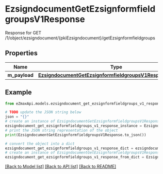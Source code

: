 # EzsigndocumentGetEzsignformfieldgroupsV1Response

Response for GET /1/object/ezsigndocument/{pkiEzsigndocument}/getEzsignformfieldgroups

## Properties

Name | Type | Description | Notes
------------ | ------------- | ------------- | -------------
**m_payload** | [**EzsigndocumentGetEzsignformfieldgroupsV1ResponseMPayload**](EzsigndocumentGetEzsignformfieldgroupsV1ResponseMPayload.md) |  | 

## Example

```python
from eZmaxApi.models.ezsigndocument_get_ezsignformfieldgroups_v1_response import EzsigndocumentGetEzsignformfieldgroupsV1Response

# TODO update the JSON string below
json = "{}"
# create an instance of EzsigndocumentGetEzsignformfieldgroupsV1Response from a JSON string
ezsigndocument_get_ezsignformfieldgroups_v1_response_instance = EzsigndocumentGetEzsignformfieldgroupsV1Response.from_json(json)
# print the JSON string representation of the object
print(EzsigndocumentGetEzsignformfieldgroupsV1Response.to_json())

# convert the object into a dict
ezsigndocument_get_ezsignformfieldgroups_v1_response_dict = ezsigndocument_get_ezsignformfieldgroups_v1_response_instance.to_dict()
# create an instance of EzsigndocumentGetEzsignformfieldgroupsV1Response from a dict
ezsigndocument_get_ezsignformfieldgroups_v1_response_from_dict = EzsigndocumentGetEzsignformfieldgroupsV1Response.from_dict(ezsigndocument_get_ezsignformfieldgroups_v1_response_dict)
```
[[Back to Model list]](../README.md#documentation-for-models) [[Back to API list]](../README.md#documentation-for-api-endpoints) [[Back to README]](../README.md)


